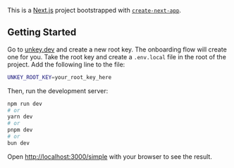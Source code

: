 This is a [Next.js](https://nextjs.org/) project bootstrapped with [`create-next-app`](https://github.com/vercel/next.js/tree/canary/packages/create-next-app).

## Getting Started

Go to [unkey.dev](https://unkey.dev/app) and create a new root key. The onboarding flow will create one for you.
Take the root key and create a `.env.local` file in the root of the project. Add the following line to the file:

```bash
UNKEY_ROOT_KEY=your_root_key_here
```


Then, run the development server:

```bash
npm run dev
# or
yarn dev
# or
pnpm dev
# or
bun dev
```

Open [http://localhost:3000/simple](http://localhost:3000/simple) with your browser to see the result.
